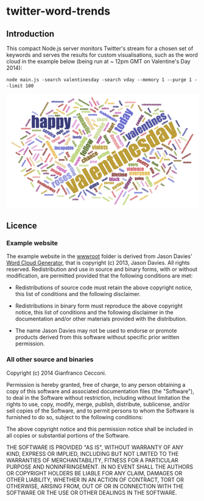 twitter-word-trends
===================

## Introduction

This compact Node.js server monitors Twitter's stream for a chosen set of keywords and serves the results for custom visualisations, such as the word cloud in the example below (being run at ~ 12pm GMT on Valentine's Day 2014):

    node main.js -search valentinesday -search vday --memory 1 --purge 1 --limit 100

![example screenshot](docs/screenshot1.png)

## Licence

### Example website

The example website in the [wwwroot](wwwroot/) folder is derived from Jason Davies' [Word Cloud Generator](http://www.jasondavies.com/wordcloud/), that is copyright (c) 2013, Jason Davies. All rights reserved. Redistribution and use in source and binary forms, with or without modification, are permitted provided that the following conditions are met:

  * Redistributions of source code must retain the above copyright notice, this list of conditions and the following disclaimer.

  * Redistributions in binary form must reproduce the above copyright notice, this list of conditions and the following disclaimer in the documentation and/or other materials provided with the distribution.

  * The name Jason Davies may not be used to endorse or promote products derived from this software without specific prior written permission.

### All other source and binaries

Copyright (c) 2014 Gianfranco Cecconi.

Permission is hereby granted, free of charge, to any person obtaining a copy of this software and associated documentation files (the "Software"), to deal in the Software without restriction, including without limitation the rights to use, copy, modify, merge, publish, distribute, sublicense, and/or sell copies of the Software, and to permit persons to whom the Software is furnished to do so, subject to the following conditions:

The above copyright notice and this permission notice shall be included in all copies or substantial portions of the Software.

THE SOFTWARE IS PROVIDED "AS IS", WITHOUT WARRANTY OF ANY KIND, EXPRESS OR IMPLIED, INCLUDING BUT NOT LIMITED TO THE WARRANTIES OF MERCHANTABILITY, FITNESS FOR A PARTICULAR PURPOSE AND NONINFRINGEMENT. IN NO EVENT SHALL THE AUTHORS OR COPYRIGHT HOLDERS BE LIABLE FOR ANY CLAIM, DAMAGES OR OTHER LIABILITY, WHETHER IN AN ACTION OF CONTRACT, TORT OR OTHERWISE, ARISING FROM, OUT OF OR IN CONNECTION WITH THE SOFTWARE OR THE USE OR OTHER DEALINGS IN THE SOFTWARE.